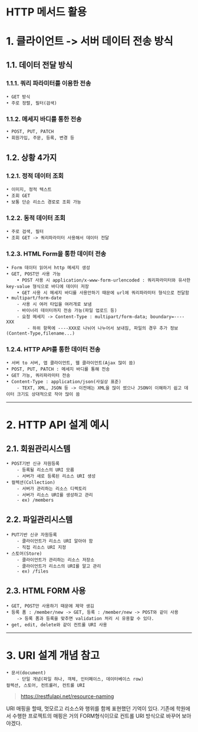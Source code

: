 HTTP 메서드 활용
================
# 1. 클라이언트 -> 서버 데이터 전송 방식
## 1.1. 데이터 전달 방식
### 1.1.1. 쿼리 파라미터를 이용한 전송
    • GET 방식
    • 주로 정렬, 필터(검색)
### 1.1.2. 메세지 바디를 통한 전송
    • POST, PUT, PATCH
    • 회원가입, 주문, 등록, 변경 등

## 1.2. 상황 4가지
### 1.2.1. 정적 데이터 조회
    • 이미지, 정적 텍스트
    • 조회 GET
    • 보통 단순 리소스 경로로 조회 가능
### 1.2.2. 동적 데이터 조회
    • 주로 검색, 필터
    • 조회 GET -> 쿼리파라미터 사용해서 데이터 전달
### 1.2.3. HTML Form을 통한 데이터 전송
    • Form 데이터 읽어서 http 메세지 생성
    • GET, POST만 사용 가능
        • POST 사용 시 application/x-www-form-urlencoded : 쿼리파라미터와 유사한 key-value 형식으로 바디에 데이터 저장
        • GET 사용 시 메세지 바디를 사용안하기 때문에 url에 쿼리파라미터 형식으로 전달함
    • multipart/form-date
        - 사용 시 여러 타입을 여러개로 보냄
        - 바이너리 데이터까지 전송 가능(파일 업로드 등)
        - 요청 메세지 -> Content-Type : multipart/form-data; boundary=----XXX
            - 하위 항목에 ----XXX로 나뉘어 나누어서 보내짐, 파일의 경우 추가 정보(Content-Type,filename...)
        
### 1.2.4. HTTP API를 통한 데이터 전송
    • 서버 to 서버, 앱 클라이언트, 웹 클라이언트(Ajax 많이 씀)
    • POST, PUT, PATCH : 메세지 바디를 통해 전송
    • GET 가능, 쿼리파라미터 전송
    • Content-Type : application/json(사실상 표준)
        - TEXT, XML, JSON 등 -> 이전에는 XML을 많이 썼으나 JSON이 이해하기 쉽고 데이터 크기도 상대적으로 작아 많이 씀
***

# 2. HTTP API 설계 예시
## 2.1. 회원관리시스템
    • POST기반 신규 자원등록
        - 등록될 리소스의 URI 모름
        - 서버가 새로 등록된 리소스 URI 생성
    • 컬렉션(Collection)
        - 서버가 관리하는 리소스 디렉토리
        - 서버가 리소스 URI를 생성하고 관리
        - ex) /members
## 2.2. 파일관리시스템
    • PUT기반 신규 자원등록
        - 클라이언트가 리소스 URI 알아야 함
        - 직접 리소스 URI 지정
    • 스토어(Store)
        - 클라이언트가 관리하는 리소스 저장소
        - 클라이언트가 리소스의 URI를 알고 관리
        - ex) /files
## 2.3. HTML FORM 사용
    • GET, POST만 사용하기 때문에 제약 생김
    • 등록 폼 : /member/new -> GET, 등록 : /member/new -> POST와 같이 사용
        -> 등록 폼과 등록을 맞추면 validation 처리 시 유용할 수 있다.
    • get, edit, delete와 같이 컨트롤 URI 사용
***

# 3. URI 설계 개념 참고
    • 문서(document)
        - 단일 개념(파일 하나, 객체, 인터페이스, 데이터베이스 row)
    컬렉션, 스토어, 컨트롤러, 컨트롤 URI

>https://restfulapi.net/resource-naming

URI 매핑을 할때, 멋모르고 리소스와 행위를 함께 표현했던 기억이 있다. 기존에 학원에서 수행한 프로젝트의 매핑은 거의 FORM형식이므로 컨트롤 URI 방식으로 바꾸어 보아야겠다.